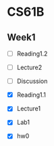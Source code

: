 # CS61B

## Week1
- [ ] Reading1.2
- [ ] Lecture2
- [ ] Discussion

- [x] Reading1.1
- [x] Lecture1
- [x] Lab1
- [x] hw0

